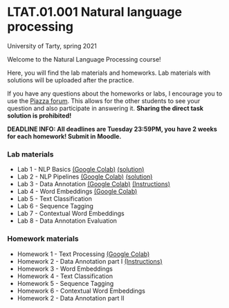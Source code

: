 # LTAT.01.001 Natural language processing 

University of Tarty, spring 2021

Welcome to the Natural Language Processing course!

Here, you will find the lab materials and homeworks. Lab materials with solutions will be uploaded after the practice.

If you have any questions about the homeworks or labs, I encourage you to use the [Piazza forum](https://www.piazza.com/ut.ee/spring2021/ltat01001/home). 
This allows for the other students to see your question and also participate in answering it. 
**Sharing the direct task solution is prohibited!**

**DEADLINE INFO: All deadlines are Tuesday 23:59PM, you have 2 weeks for each homework! Submit in Moodle.**
### Lab materials 

* Lab 1 - NLP Basics [(Google Colab)](https://colab.research.google.com/drive/1-kpy_r67B_ZySzy-kWLHAjvCHfT84GfH?usp=sharing) [(solution)](https://colab.research.google.com/drive/1lePTqdYY1GxshBqbXvJfNr_EgYRKfnQI?usp=sharing)
* Lab 2 - NLP Pipelines [(Google Colab)](https://colab.research.google.com/drive/11mul8HPIeEH6mBtisrdYBY6Uk4y1vlSd?usp=sharing) [(solution)](https://colab.research.google.com/drive/12BGVvkwBFXMFDoPlEfVLisL2HU0punct?usp=sharing)
* Lab 3 - Data Annotation [(Google Colab)](https://colab.research.google.com/drive/1MOZOKGTKKwCqrmErirwWFj4B3XXUQnMo?usp=sharing) [(Instructions)](https://docs.google.com/document/d/1rvOOXqsj0vPybNLmH8Q5k-8UsbCg1mtbYeeNXcIPhiM/edit?usp=sharing)
* Lab 4 - Word Embeddings [(Google Colab)](https://colab.research.google.com/drive/1QU6PwADG1D1WaVZtmQs2QupdtSApBumZ?usp=sharing)
* Lab 5 - Text Classification
* Lab 6 - Sequence Tagging 
* Lab 7 - Contextual Word Embeddings
* Lab 8 - Data Annotation Evaluation


### Homework materials

* Homework 1 - Text Processing [(Google Colab)](https://colab.research.google.com/drive/1aG46syMfyG7yW8gnE2leQE0lwJHRc80z?usp=sharing)
* Homework 2 - Data Annotation part I [(Instructions)](https://docs.google.com/document/d/1rvOOXqsj0vPybNLmH8Q5k-8UsbCg1mtbYeeNXcIPhiM/edit?usp=sharing)
* Homework 3 - Word Embeddings
* Homework 4 - Text Classification
* Homework 5 - Sequence Tagging 
* Homework 6 - Contextual Word Embeddings
* Homework 2 - Data Annotation part II
